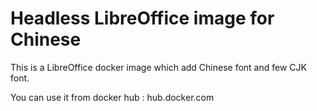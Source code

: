 # Headless LibreOffice image for Chinese

This is a LibreOffice docker image which add Chinese font and few CJK font. 

You can use it from docker hub : hub.docker.com
